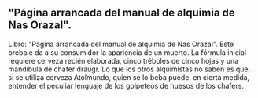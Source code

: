 ## "Página arrancada del manual de alquimia de Nas Orazal".
Libro: "Página arrancada del manual de alquimia de Nas Orazal".
Este brebaje da a su consumidor la apariencia de un muerto. La fórmula inicial requiere cerveza recién elaborada, cinco tréboles de cinco hojas y una mandíbula de chafer draugr. Lo que los otros alquimistas no saben es que, si se utiliza cerveza Atolmundo, quien se lo beba puede, en cierta medida, entender el peculiar lenguaje de los golpeteos de huesos de los chafers.